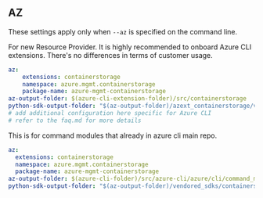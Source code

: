## AZ

These settings apply only when `--az` is specified on the command line.

For new Resource Provider. It is highly recommended to onboard Azure CLI extensions. There's no differences in terms of customer usage. 

``` yaml $(az) && $(target-mode) != 'core'
az:
    extensions: containerstorage
    namespace: azure.mgmt.containerstorage
    package-name: azure-mgmt-containerstorage
az-output-folder: $(azure-cli-extension-folder)/src/containerstorage
python-sdk-output-folder: "$(az-output-folder)/azext_containerstorage/vendored_sdks/containerstorage"
# add additional configuration here specific for Azure CLI
# refer to the faq.md for more details
```



This is for command modules that already in azure cli main repo. 
``` yaml $(az) && $(target-mode) == 'core'
az:
  extensions: containerstorage
  namespace: azure.mgmt.containerstorage
  package-name: azure-mgmt-containerstorage
az-output-folder: $(azure-cli-folder)/src/azure-cli/azure/cli/command_modules/containerstorage
python-sdk-output-folder: "$(az-output-folder)/vendored_sdks/containerstorage"
``` 